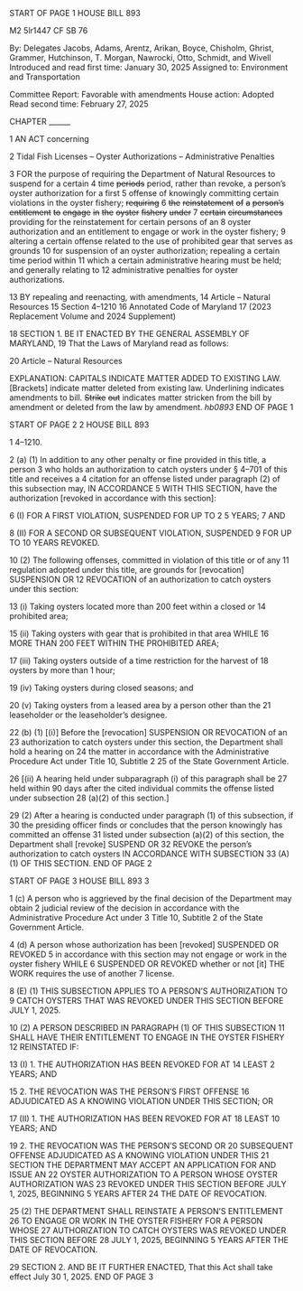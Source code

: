 START OF PAGE 1
HOUSE BILL 893

M2 5lr1447
CF SB 76

By: Delegates Jacobs, Adams, Arentz, Arikan, Boyce, Chisholm, Ghrist, Grammer,
Hutchinson, T. Morgan, Nawrocki, Otto, Schmidt, and Wivell
Introduced and read first time: January 30, 2025
Assigned to: Environment and Transportation

Committee Report: Favorable with amendments
House action: Adopted
Read second time: February 27, 2025

CHAPTER ______

1 AN ACT concerning

2 Tidal Fish Licenses – Oyster Authorizations – Administrative Penalties

3 FOR the purpose of requiring the Department of Natural Resources to suspend for a certain
4 time ~~periods~~ period, rather than revoke, a person’s oyster authorization for a first
5 offense of knowingly committing certain violations in the oyster fishery; ~~requiring~~
6 ~~the~~ ~~reinstatement~~ ~~of~~ ~~a~~ ~~person’s~~ ~~entitlement~~ ~~to~~ ~~engage~~ ~~in~~ ~~the~~ ~~oyster~~ ~~fishery~~ ~~under~~
7 ~~certain~~ ~~circumstances~~ providing for the reinstatement for certain persons of an
8 oyster authorization and an entitlement to engage or work in the oyster fishery;
9 altering a certain offense related to the use of prohibited gear that serves as grounds
10 for suspension of an oyster authorization; repealing a certain time period within
11 which a certain administrative hearing must be held; and generally relating to
12 administrative penalties for oyster authorizations.

13 BY repealing and reenacting, with amendments,
14 Article – Natural Resources
15 Section 4–1210
16 Annotated Code of Maryland
17 (2023 Replacement Volume and 2024 Supplement)

18 SECTION 1. BE IT ENACTED BY THE GENERAL ASSEMBLY OF MARYLAND,
19 That the Laws of Maryland read as follows:

20 Article – Natural Resources

EXPLANATION: CAPITALS INDICATE MATTER ADDED TO EXISTING LAW.
[Brackets] indicate matter deleted from existing law.
Underlining indicates amendments to bill.
~~Strike~~ ~~out~~ indicates matter stricken from the bill by amendment or deleted from the law by
amendment. *hb0893*
END OF PAGE 1

START OF PAGE 2
2 HOUSE BILL 893

1 4–1210.

2 (a) (1) In addition to any other penalty or fine provided in this title, a person
3 who holds an authorization to catch oysters under § 4–701 of this title and receives a
4 citation for an offense listed under paragraph (2) of this subsection may, IN ACCORDANCE
5 WITH THIS SECTION, have the authorization [revoked in accordance with this section]:

6 (I) FOR A FIRST VIOLATION, SUSPENDED FOR UP TO 2 5 YEARS;
7 AND

8 (II) FOR A SECOND OR SUBSEQUENT VIOLATION, SUSPENDED
9 FOR UP TO 10 YEARS REVOKED.

10 (2) The following offenses, committed in violation of this title or of any
11 regulation adopted under this title, are grounds for [revocation] SUSPENSION OR
12 REVOCATION of an authorization to catch oysters under this section:

13 (i) Taking oysters located more than 200 feet within a closed or
14 prohibited area;

15 (ii) Taking oysters with gear that is prohibited in that area WHILE
16 MORE THAN 200 FEET WITHIN THE PROHIBITED AREA;

17 (iii) Taking oysters outside of a time restriction for the harvest of
18 oysters by more than 1 hour;

19 (iv) Taking oysters during closed seasons; and

20 (v) Taking oysters from a leased area by a person other than the
21 leaseholder or the leaseholder’s designee.

22 (b) (1) [(i)] Before the [revocation] SUSPENSION OR REVOCATION of an
23 authorization to catch oysters under this section, the Department shall hold a hearing on
24 the matter in accordance with the Administrative Procedure Act under Title 10, Subtitle 2
25 of the State Government Article.

26 [(ii) A hearing held under subparagraph (i) of this paragraph shall be
27 held within 90 days after the cited individual commits the offense listed under subsection
28 (a)(2) of this section.]

29 (2) After a hearing is conducted under paragraph (1) of this subsection, if
30 the presiding officer finds or concludes that the person knowingly has committed an offense
31 listed under subsection (a)(2) of this section, the Department shall [revoke] SUSPEND OR
32 REVOKE the person’s authorization to catch oysters IN ACCORDANCE WITH SUBSECTION
33 (A)(1) OF THIS SECTION.
END OF PAGE 2

START OF PAGE 3
HOUSE BILL 893 3

1 (c) A person who is aggrieved by the final decision of the Department may obtain
2 judicial review of the decision in accordance with the Administrative Procedure Act under
3 Title 10, Subtitle 2 of the State Government Article.

4 (d) A person whose authorization has been [revoked] SUSPENDED OR REVOKED
5 in accordance with this section may not engage or work in the oyster fishery WHILE
6 SUSPENDED OR REVOKED whether or not [it] THE WORK requires the use of another
7 license.

8 (E) (1) THIS SUBSECTION APPLIES TO A PERSON’S AUTHORIZATION TO
9 CATCH OYSTERS THAT WAS REVOKED UNDER THIS SECTION BEFORE JULY 1, 2025.

10 (2) A PERSON DESCRIBED IN PARAGRAPH (1) OF THIS SUBSECTION
11 SHALL HAVE THEIR ENTITLEMENT TO ENGAGE IN THE OYSTER FISHERY
12 REINSTATED IF:

13 (I) 1. THE AUTHORIZATION HAS BEEN REVOKED FOR AT
14 LEAST 2 YEARS; AND

15 2. THE REVOCATION WAS THE PERSON’S FIRST OFFENSE
16 ADJUDICATED AS A KNOWING VIOLATION UNDER THIS SECTION; OR

17 (II) 1. THE AUTHORIZATION HAS BEEN REVOKED FOR AT
18 LEAST 10 YEARS; AND

19 2. THE REVOCATION WAS THE PERSON’S SECOND OR
20 SUBSEQUENT OFFENSE ADJUDICATED AS A KNOWING VIOLATION UNDER THIS
21 SECTION THE DEPARTMENT MAY ACCEPT AN APPLICATION FOR AND ISSUE AN
22 OYSTER AUTHORIZATION TO A PERSON WHOSE OYSTER AUTHORIZATION WAS
23 REVOKED UNDER THIS SECTION BEFORE JULY 1, 2025, BEGINNING 5 YEARS AFTER
24 THE DATE OF REVOCATION.

25 (2) THE DEPARTMENT SHALL REINSTATE A PERSON’S ENTITLEMENT
26 TO ENGAGE OR WORK IN THE OYSTER FISHERY FOR A PERSON WHOSE
27 AUTHORIZATION TO CATCH OYSTERS WAS REVOKED UNDER THIS SECTION BEFORE
28 JULY 1, 2025, BEGINNING 5 YEARS AFTER THE DATE OF REVOCATION.

29 SECTION 2. AND BE IT FURTHER ENACTED, That this Act shall take effect July
30 1, 2025.
END OF PAGE 3